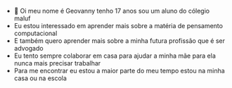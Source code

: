 - 👋 Oi meu nome é Geovanny tenho 17  anos sou um aluno do cólegio maluf 
- Eu estou interessado em aprender mais sobre a matéria de pensamento computacional
- E também quero aprender mais sobre a minha futura  profissão que é ser advogado 
- Eu tento sempre colaborar em casa para ajudar a minha mãe para ela nunca mais precisar trabalhar 
-  Para me encontrar eu estou a maior parte do meu tempo estou na minha casa ou na escola 
